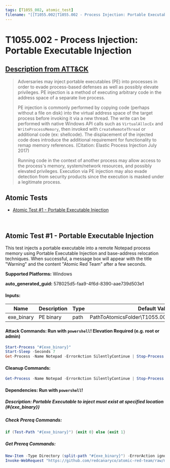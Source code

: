 ```yaml
---
tags: [T1055_002, atomic_test]
filename: "[[T1055.002|T1055.002 - Process Injection: Portable Executable Injection]]"
---
```


# T1055.002 - Process Injection: Portable Executable Injection
## [Description from ATT&CK](https://attack.mitre.org/techniques/T1055/002)
<blockquote>Adversaries may inject portable executables (PE) into processes in order to evade process-based defenses as well as possibly elevate privileges. PE injection is a method of executing arbitrary code in the address space of a separate live process. 

PE injection is commonly performed by copying code (perhaps without a file on disk) into the virtual address space of the target process before invoking it via a new thread. The write can be performed with native Windows API calls such as <code>VirtualAllocEx</code> and <code>WriteProcessMemory</code>, then invoked with <code>CreateRemoteThread</code> or additional code (ex: shellcode). The displacement of the injected code does introduce the additional requirement for functionality to remap memory references. (Citation: Elastic Process Injection July 2017) 

Running code in the context of another process may allow access to the process's memory, system/network resources, and possibly elevated privileges. Execution via PE injection may also evade detection from security products since the execution is masked under a legitimate process. </blockquote>

## Atomic Tests

- [Atomic Test #1 - Portable Executable Injection](#atomic-test-1---portable-executable-injection)


<br/>

## Atomic Test #1 - Portable Executable Injection
This test injects a portable executable into a remote Notepad process memory using Portable Executable Injection and base-address relocation techniques. When successful, a message box will appear with the title "Warning" and the content "Atomic Red Team" after a few seconds.

**Supported Platforms:** Windows


**auto_generated_guid:** 578025d5-faa9-4f6d-8390-aae739d503e1





#### Inputs:
| Name | Description | Type | Default Value |
|------|-------------|------|---------------|
| exe_binary | PE binary | path | PathToAtomicsFolder&#92;T1055.002&#92;bin&#92;RedInjection.exe|


#### Attack Commands: Run with `powershell`!  Elevation Required (e.g. root or admin) 


```powershell
Start-Process "#{exe_binary}"
Start-Sleep -Seconds 7
Get-Process -Name Notepad -ErrorAction SilentlyContinue | Stop-Process -Force
```

#### Cleanup Commands:
```powershell
Get-Process -Name Notepad -ErrorAction SilentlyContinue | Stop-Process -Force
```



#### Dependencies:  Run with `powershell`!
##### Description: Portable Executable to inject must exist at specified location (#{exe_binary})
##### Check Prereq Commands:
```powershell
if (Test-Path "#{exe_binary}") {exit 0} else {exit 1}
```
##### Get Prereq Commands:
```powershell
New-Item -Type Directory (split-path "#{exe_binary}") -ErrorAction ignore | Out-Null
Invoke-WebRequest "https://github.com/redcanaryco/atomic-red-team/raw/master/atomics/T1055.002/bin/RedInjection.exe" -OutFile "#{exe_binary}"
```




<br/>
